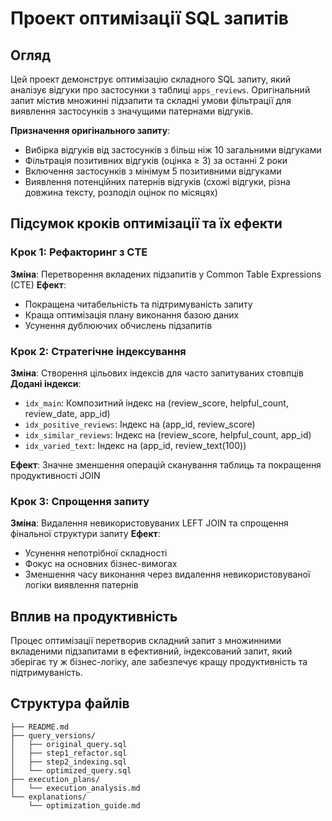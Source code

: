 # Проект оптимізації SQL запитів

## Огляд

Цей проект демонструє оптимізацію складного SQL запиту, який аналізує відгуки про застосунки з таблиці `apps_reviews`. Оригінальний запит містив множинні підзапити та складні умови фільтрації для виявлення застосунків з значущими патернами відгуків.

**Призначення оригінального запиту**: 
- Вибірка відгуків від застосунків з більш ніж 10 загальними відгуками
- Фільтрація позитивних відгуків (оцінка ≥ 3) за останні 2 роки
- Включення застосунків з мінімум 5 позитивними відгуками
- Виявлення потенційних патернів відгуків (схожі відгуки, різна довжина тексту, розподіл оцінок по місяцях)

## Підсумок кроків оптимізації та їх ефекти

### Крок 1: Рефакторинг з CTE
**Зміна**: Перетворення вкладених підзапитів у Common Table Expressions (CTE)
**Ефект**: 
- Покращена читабельність та підтримуваність запиту
- Краща оптимізація плану виконання базою даних
- Усунення дублюючих обчислень підзапитів

### Крок 2: Стратегічне індексування
**Зміна**: Створення цільових індексів для часто запитуваних стовпців
**Додані індекси**:
- `idx_main`: Композитний індекс на (review_score, helpful_count, review_date, app_id)
- `idx_positive_reviews`: Індекс на (app_id, review_score) 
- `idx_similar_reviews`: Індекс на (review_score, helpful_count, app_id)
- `idx_varied_text`: Індекс на (app_id, review_text(100))

**Ефект**: Значне зменшення операцій сканування таблиць та покращення продуктивності JOIN

### Крок 3: Спрощення запиту
**Зміна**: Видалення невикористовуваних LEFT JOIN та спрощення фінальної структури запиту
**Ефект**:
- Усунення непотрібної складності
- Фокус на основних бізнес-вимогах
- Зменшення часу виконання через видалення невикористовуваної логіки виявлення патернів

## Вплив на продуктивність

Процес оптимізації перетворив складний запит з множинними вкладеними підзапитами в ефективний, індексований запит, який зберігає ту ж бізнес-логіку, але забезпечує кращу продуктивність та підтримуваність.

## Структура файлів

```
├── README.md
├── query_versions/
│   ├── original_query.sql
│   ├── step1_refactor.sql
│   ├── step2_indexing.sql
│   └── optimized_query.sql
├── execution_plans/
│   └── execution_analysis.md
└── explanations/
    └── optimization_guide.md
```
